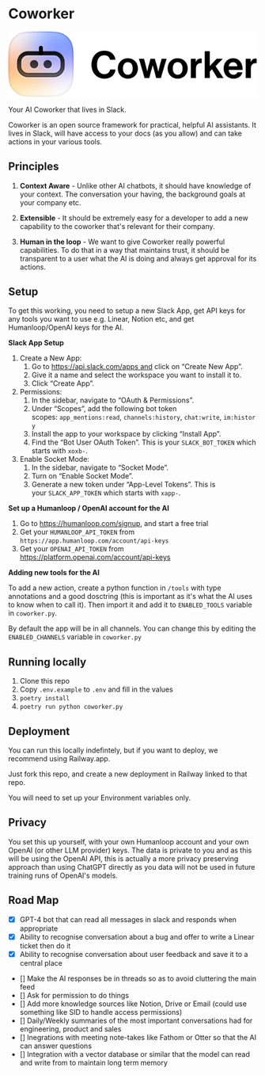 Coworker
===========

![Logo](./logo.png)

Your AI Coworker that lives in Slack.

Coworker is an open source framework for practical, helpful AI assistants. It lives in Slack, will have access to your docs (as you allow) and can take actions in your various tools.


Principles
----------

1. **Context Aware** - Unlike other AI chatbots, it should have knowledge of your context. The conversation your having, the background goals at your company etc.

2. **Extensible** - It should be extremely easy for a developer to add a new capability to the coworker that's relevant for their company.
3. **Human in the loop** - We want to give Coworker really powerful capabilities. To do that in a way that maintains trust, it should be transparent to a user what the AI is doing and always get approval for its actions.

Setup
------

To get this working, you need to setup a new Slack App, get API keys for any tools you want to use e.g. Linear, Notion etc, and get Humanloop/OpenAI keys for the AI.



**Slack App Setup**

1. Create a New App:
    1. Go to https://api.slack.com/apps and click on “Create New App”.
    2. Give it a name and select the workspace you want to install it to.
    3. Click “Create App”.
2. Permissions:
    1. In the sidebar, navigate to “OAuth & Permissions”.
    2. Under “Scopes”, add the following bot token scopes: `app_mentions:read`, `channels:history`, `chat:write`, `im:history`
    3. Install the app to your workspace by clicking “Install App”.
    4. Find the “Bot User OAuth Token”. This is your `SLACK_BOT_TOKEN` which starts with `xoxb-`.
3. Enable Socket Mode:
    1. In the sidebar, navigate to “Socket Mode”.
    2. Turn on “Enable Socket Mode”.
    3. Generate a new token under “App-Level Tokens”. This is your `SLACK_APP_TOKEN` which starts with `xapp-`.


**Set up a Humanloop / OpenAI account for the AI**

1. Go to https://humanloop.com/signup, and start a free trial
2. Get your `HUMANLOOP_API_TOKEN` from `https://app.humanloop.com/account/api-keys`
3. Get your `OPENAI_API_TOKEN` from https://platform.openai.com/account/api-keys 


**Adding new tools for the AI**

To add a new action, create a python function in `/tools` with type annotations and a good dosctring (this is important as it's what the AI uses to know when to call it). Then import it and add it to `ENABLED_TOOLS` variable in `coworker.py`.

By default the app will be in all channels. You can change this by editing the `ENABLED_CHANNELS` variable in `coworker.py`


Running locally
---------------
1. Clone this repo
2. Copy `.env.example` to `.env` and fill in the values
3. `poetry install`
4. `poetry run python coworker.py`


Deployment
----------

You can run this locally indefintely, but if you want to deploy, we recommend using Railway.app.

Just fork this repo, and create a new deployment in Railway linked to that repo.

You will need to set up your Environment variables only. 



Privacy
-------
You set this up yourself, with your own Humanloop account and your own OpenAI (or other LLM provider) keys. The data is private to you
and as this will be using the OpenAI API, this is actually a more privacy preserving approach than using ChatGPT directly as
you data will not be used in future training runs of OpenAI's models.



Road Map
--------


- [x] GPT-4 bot that can read all messages in slack and responds when appropriate
- [x] Ability to recognise conversation about a bug and offer to write a Linear ticket then do it
- [x] Ability to recognise conversation about user feedback and save it to a central place
- [] Make the AI responses be in threads so as to avoid cluttering the main feed
- [] Ask for permission to do things
- [] Add more knowledge sources like Notion, Drive or Email (could use something like SID to handle access permissions)
- [] Daily/Weekly summaries of the most important conversations had for engineering, product and sales
- [] Inegrations with meeting note-takes like Fathom or Otter so that the AI can answer questions
- [] Integration with a vector database or similar that the model can read and write from to maintain long term memory











